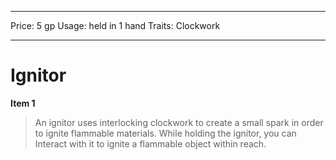 
---
Price: 5 gp
Usage: held in 1 hand
Traits: Clockwork

---

# Ignitor

**Item 1**

> An ignitor uses interlocking clockwork to create a small spark in order to ignite flammable materials. While holding the ignitor, you can Interact with it to ignite a flammable object within reach.
